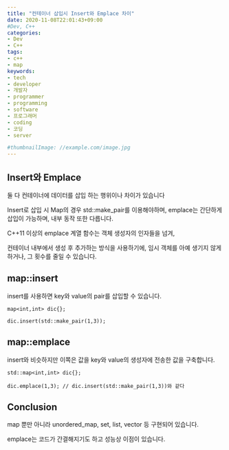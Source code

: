 ```yaml
---
title: "컨테이너 삽입시 Insert와 Emplace 차이"
date: 2020-11-08T22:01:43+09:00
#Dev, C++
categories:
- Dev
- C++
tags:
- c++
- map
keywords:
- tech
- developer
- 개발자
- programmer
- programming
- software
- 프로그래머
- coding
- 코딩
- server

#thumbnailImage: //example.com/image.jpg
---
```


## Insert와 Emplace

둘 다 컨테이너에 데이터를 삽입 하는 행위이나 차이가 있습니다

Insert로 삽입 시 Map의 경우 std::make_pair를 이용해야하며, emplace는 간단하게 삽입이 가능하며, 내부 동작 또한 다릅니다.

<!--more-->

C++11 이상의 emplace 계열 함수는 객체 생성자의 인자들을 넘겨,

컨테이너 내부에서 생성 후 추가하는 방식을 사용하기에, 임시 객체를 아예 생기지 않게 하거나, 그 횟수를 줄일 수 있습니다.

## map::insert

insert를 사용하면 key와 value의 pair를 삽입할 수 있습니다.

```
map<int,int> dic{};

dic.insert(std::make_pair(1,3));
```

## map::emplace

insert와 비슷하지만 이쪽은 값을 key와 value의 생성자에 전송한 값을 구축합니다.

```
std::map<int,int> dic{};

dic.emplace(1,3); // dic.insert(std::make_pair(1,3))와 같다
```



## Conclusion

map 뿐만 아니라 unordered_map, set, list, vector 등 구현되어 있습니다.

emplace는 코드가 간결해지기도 하고 성능상 이점이 있습니다.